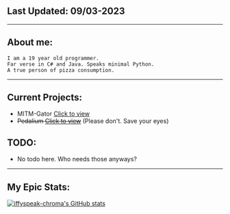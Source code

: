 ## Last Updated: 09/03-2023
<hr>

## About me:
```
I am a 19 year old programmer. 
Far verse in C# and Java. Speaks minimal Python. 
A true person of pizza consumption.
```
<hr>

## Current Projects:
- MITM-Gator [Click to view](https://github.com/iffyspeak-chroma/MITM-Gator)
- ~~Pedalium [Click to view](https://github.com/iffyspeak-chroma/Pedalium)~~ (Please don't. Save your eyes)

## TODO:
- No todo here. Who needs those anyways?

<hr>

## My Epic Stats:
[![iffyspeak-chroma's GitHub stats](https://github-readme-stats.vercel.app/api?username=iffyspeak-chroma&show_icons=true&theme=dark)](https://github.com/iffyspeak-chroma)

<!---
iffyspeak-chroma/iffyspeak-chroma is a ✨ special ✨ repository because its `README.md` (this file) appears on your GitHub profile.
You can click the Preview link to take a look at your changes.
--->
